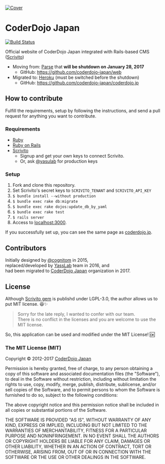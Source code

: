 [![Cover](https://raw.githubusercontent.com/coderdojo-japan/coderdojo.jp/master/public/cover.png)](https://coderdojo.jp/)

# CoderDojo Japan

[![Build Status](https://travis-ci.org/coderdojo-japan/coderdojo.jp.svg?branch=master)](https://travis-ci.org/coderdojo-japan/coderdojo.jp#)

Official website of CoderDojo Japan integrated with Rails-based CMS ([Scrivito](https://scrivito.com/))

- Moving from: [Parse](http://parse.com/) that __will be shutdown on January 28, 2017__
  - GitHub: https://github.com/coderdojo-japan/web
- Migrated to: [Heroku](http://heroku.com/) (must be switched before the shutdown)
  - GitHub: https://github.com/coderdojo-japan/coderdojo.jp

## How to contribute

Fulfill the requirements, setup by following the instructions, and send a pull request for anything you want to contribute.

### Requirements

- [Ruby](http://ruby-lang.org/)
- [Ruby on Rails](http://rubyonrails.org/)
- [Scrivito](https://scrivito.com/)
   - Signup and get your own keys to connect Scrivito.
   - Or, ask [@yasulab](https://github.com/yasulab) for production keys

### Setup 

1. Fork and clone this repository.
2. Set Scrivito's secret keys to `SCRIVITO_TENANT` and `SCRIVITO_API_KEY`
3. `$ bundle install --without production`
4. `$ bundle exec rake db:migrate`
5. `$ bundle exec rake dojos:update_db_by_yaml`
6. `$ bundle exec rake test`
7. `$ rails server`
8. Access to [localhost:3000](http://localhost:3000).

If you successfully set up, you can see the same page as [coderdojo.jp](http://coderdojo.jp).

## Contributors

Initially designed by [@cognitom](https://github.com/cognitom) in 2015,   
replaced/developed by [YassLab](https://yasslab.jp/) team in 2016, and   
had been migrated to [CoderDojo Japan](http://github.com/coderdojo-japan) organization in 2017.

## License

Although [Scrivito gem](https://rubygems.org/gems/scrivito) is publishd under LGPL-3.0, the author allows us to put MIT license. 😆✨

> Sorry for the late reply, I wanted to confer with our team.   
> There is no conflict in the licenses and you are welcome to use the MIT license.  

So, this application can be used and modified under the MIT License! 🆗

### The MIT License (MIT)

Copyright &copy; 2012-2017 [CoderDojo Japan](https://coderdojo.jp/)

Permission is hereby granted, free of charge, to any person obtaining a copy of this software and associated documentation files (the "Software"), to deal in the Software without restriction, including without limitation the rights to use, copy, modify, merge, publish, distribute, sublicense, and/or sell copies of the Software, and to permit persons to whom the Software is furnished to do so, subject to the following conditions:

The above copyright notice and this permission notice shall be included in all copies or substantial portions of the Software.

THE SOFTWARE IS PROVIDED "AS IS", WITHOUT WARRANTY OF ANY KIND, EXPRESS OR IMPLIED, INCLUDING BUT NOT LIMITED TO THE WARRANTIES OF MERCHANTABILITY, FITNESS FOR A PARTICULAR PURPOSE AND NONINFRINGEMENT. IN NO EVENT SHALL THE AUTHORS OR COPYRIGHT HOLDERS BE LIABLE FOR ANY CLAIM, DAMAGES OR OTHER LIABILITY, WHETHER IN AN ACTION OF CONTRACT, TORT OR OTHERWISE, ARISING FROM, OUT OF OR IN CONNECTION WITH THE SOFTWARE OR THE USE OR OTHER DEALINGS IN THE SOFTWARE.

